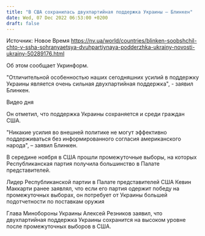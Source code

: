 ```yaml
---
title: "В США сохранилась двухпартийная поддержка Украины — Блинкен"
date: Wed, 07 Dec 2022 06:53:00 +0200
draft: false
---
```

Источник: Новое Время https://nv.ua/world/countries/blinken-soobshchil-chto-v-ssha-sohranyaetsya-dvuhpartiynaya-podderzhka-ukrainy-novosti-ukrainy-50289176.html


Об этом сообщает Укринформ.

"Отличительной особенностью наших сегодняшних усилий в поддержку Украины является очень сильная двухпартийная поддержка", - заявил Блинкен.

 Видео дня   

Он отметил, что поддержка Украины сохраняется и среди граждан США.

"Никакие усилия во внешней политике не могут эффективно поддерживаться без информированного согласия американского народа", – заявил Блинкен.

В середине ноября в США прошли промежуточные выборы, на которых Республиканская партия получила большинство в Палате представителей.

Лидер Республиканской партии в Палате представителей США Кевин Маккарти ранее заявлял, что если его партия одержит победу на промежуточных выборах, он потребует от Украины большей подотчетности по поставкам оружия

Глава Минобороны Украины Алексей Резников заявил, что двухпартийная поддержка Украины сохранится на высоком уровне после промежуточных выборов в США.

